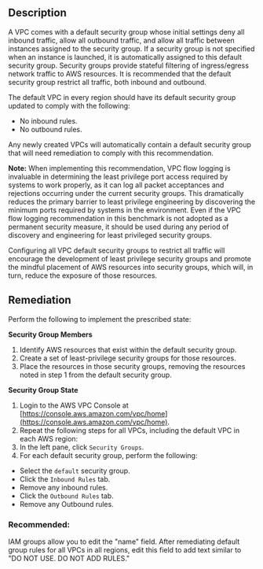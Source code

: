 ## Description

A VPC comes with a default security group whose initial settings deny all inbound traffic, allow all outbound traffic, and allow all traffic between instances assigned to the security group. If a security group is not specified when an instance is launched, it is automatically assigned to this default security group. Security groups provide stateful filtering of ingress/egress network traffic to AWS resources. It is recommended that the default security group restrict all traffic, both inbound and outbound.

The default VPC in every region should have its default security group updated to comply with the following:

 - No inbound rules.
 - No outbound rules.

Any newly created VPCs will automatically contain a default security group that will need remediation to comply with this recommendation.

**Note:** When implementing this recommendation, VPC flow logging is invaluable in determining the least privilege port access required by systems to work properly, as it can log all packet acceptances and rejections occurring under the current security groups. This dramatically reduces the primary barrier to least privilege engineering by discovering the minimum ports required by systems in the environment. Even if the VPC flow logging recommendation in this benchmark is not adopted as a permanent security measure, it should be used during any period of discovery and engineering for least privileged security groups.

Configuring all VPC default security groups to restrict all traffic will encourage the development of least privilege security groups and promote the mindful placement of AWS resources into security groups, which will, in turn, reduce the exposure of those resources.

## Remediation

Perform the following to implement the prescribed state:

**Security Group Members**

1. Identify AWS resources that exist within the default security group.
2. Create a set of least-privilege security groups for those resources.
3. Place the resources in those security groups, removing the resources noted in step 1 from the default security group.

**Security Group State**

1. Login to the AWS VPC Console at [https://console.aws.amazon.com/vpc/home](https://console.aws.amazon.com/vpc/home).
2. Repeat the following steps for all VPCs, including the default VPC in each AWS region:
3. In the left pane, click `Security Groups`.
4. For each default security group, perform the following:
 - Select the `default` security group.
 - Click the `Inbound Rules` tab.
 - Remove any inbound rules.
 - Click the `Outbound Rules` tab.
 - Remove any Outbound rules.

### Recommended:

IAM groups allow you to edit the "name" field. After remediating default group rules for all VPCs in all regions, edit this field to add text similar to "DO NOT USE. DO NOT ADD RULES."
